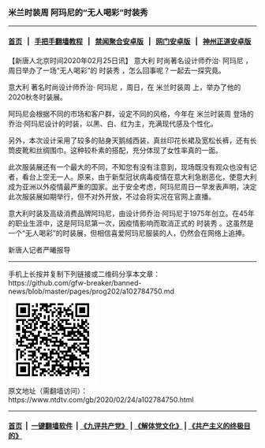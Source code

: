 ### 米兰时装周 阿玛尼的“无人喝彩”时装秀
------------------------

#### [首页](https://github.com/gfw-breaker/banned-news/blob/master/README.md) &nbsp;&nbsp;|&nbsp;&nbsp; [手把手翻墙教程](https://github.com/gfw-breaker/guides/wiki) &nbsp;&nbsp;|&nbsp;&nbsp; [禁闻聚合安卓版](https://github.com/gfw-breaker/bn-android) &nbsp;&nbsp;|&nbsp;&nbsp; [网门安卓版](https://github.com/oGate2/oGate) &nbsp;&nbsp;|&nbsp;&nbsp; [神州正道安卓版](https://github.com/SzzdOgate/update) 



<div><div class="post_content" itemprop="articleBody">
 <p>
  【新唐人北京时间2020年02月25日讯】
  <ok href="https://www.ntdtv.com/gb/意大利.htm">
   意大利
  </ok>
  时尚著名设计师乔治·
  <ok href="https://www.ntdtv.com/gb/阿玛尼.htm">
   阿玛尼
  </ok>
  ，周日举办了一场“无人喝彩”的
  <ok href="https://www.ntdtv.com/gb/时装秀.htm">
   时装秀
  </ok>
  ，怎么回事呢？一起去一探究竟。
 </p>
 <p>
  <ok href="https://www.ntdtv.com/gb/意大利.htm">
   意大利
  </ok>
  著名时尚设计师乔治·
  <ok href="https://www.ntdtv.com/gb/阿玛尼.htm">
   阿玛尼
  </ok>
  ，周日，在
  <ok href="https://www.ntdtv.com/gb/米兰时装周.htm">
   米兰时装周
  </ok>
  上，举办了他的2020秋冬时装展。
 </p>
 <p>
  阿玛尼会根据不同的市场和客户群，设定不同的风格，今年在
  <ok href="https://www.ntdtv.com/gb/米兰时装周.htm">
   米兰时装周
  </ok>
  登场的乔治·阿玛尼设计的时装，以黑、白、红为主，充满现代感及个性化。
 </p>
 <p>
  另外，本次设计采用了较多的贴身天鹅绒西装，真丝印花长裙及宽松长裤，还有长筒皮靴和丝绸围巾。这种较朴素的搭配，充分体现了女性率真的一面。
 </p>
 <p>
  此次服装展还有一个最大的不同，不知您有没有注意到，现场既没有观众也没有记者，看台上空无一人。原来，由于新型冠状病毒疫情在意大利急剧恶化，使意大利成为亚洲以外疫情最严重的国家。出于安全考虑，阿玛尼周日一早发表声明，决定此次服装展如期举行，但不对外开放，不过会将实况在官网上直播。
 </p>
 <p>
  意大利时装及高级消费品牌阿玛尼，由设计师乔治·阿玛尼于1975年创立。在45年的职业生涯中，这是阿玛尼第一次，因疫情影响而取消正式的
  <ok href="https://www.ntdtv.com/gb/时装秀.htm">
   时装秀
  </ok>
  。这虽然是一个“无人喝彩”的时装展，但相信喜爱阿玛尼服装的人，仍然会在网络上追捧。
 </p>
 <p>
  新唐人记者严曦报导
 </p>
 <div class="single_ad">
 </div>
</div>
</div>
<hr/>
手机上长按并复制下列链接或二维码分享本文章：<br/>
https://github.com/gfw-breaker/banned-news/blob/master/pages/prog202/a102784750.md <br/>
<a href='https://github.com/gfw-breaker/banned-news/blob/master/pages/prog202/a102784750.md'><img src='https://github.com/gfw-breaker/banned-news/blob/master/pages/prog202/a102784750.md.png'/></a> <br/>
原文地址（需翻墙访问）：https://www.ntdtv.com/gb/2020/02/24/a102784750.html


------------------------
#### [首页](https://github.com/gfw-breaker/banned-news/blob/master/README.md) &nbsp;|&nbsp; [一键翻墙软件](https://github.com/gfw-breaker/nogfw/blob/master/README.md) &nbsp;| [《九评共产党》](https://github.com/gfw-breaker/9ping.md/blob/master/README.md#九评之一评共产党是什么) | [《解体党文化》](https://github.com/gfw-breaker/jtdwh.md/blob/master/README.md) | [《共产主义的终极目的》](https://github.com/gfw-breaker/gczydzjmd.md/blob/master/README.md)


<img src='http://gfw-breaker.win/banned-news/pages/prog202/a102784750.md' width='0px' height='0px'/>
